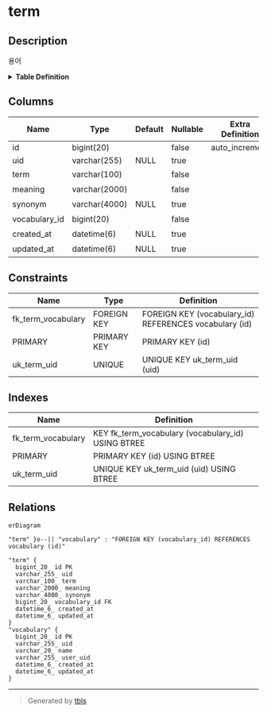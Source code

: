 # term

## Description

용어

<details>
<summary><strong>Table Definition</strong></summary>

```sql
CREATE TABLE `term` (
  `id` bigint(20) NOT NULL AUTO_INCREMENT COMMENT 'ID',
  `uid` varchar(255) DEFAULT NULL COMMENT 'UID',
  `term` varchar(100) NOT NULL COMMENT '용어',
  `meaning` varchar(2000) NOT NULL COMMENT '뜻',
  `synonym` varchar(4000) DEFAULT NULL COMMENT '동의어',
  `vocabulary_id` bigint(20) NOT NULL COMMENT '용어집 ID',
  `created_at` datetime(6) DEFAULT NULL COMMENT '생성일시',
  `updated_at` datetime(6) DEFAULT NULL COMMENT '수정일시',
  PRIMARY KEY (`id`),
  UNIQUE KEY `uk_term_uid` (`uid`),
  KEY `fk_term_vocabulary` (`vocabulary_id`),
  CONSTRAINT `fk_term_vocabulary` FOREIGN KEY (`vocabulary_id`) REFERENCES `vocabulary` (`id`)
) ENGINE=InnoDB DEFAULT CHARSET=utf8mb4 COLLATE=utf8mb4_unicode_ci COMMENT='용어'
```

</details>

## Columns

| Name | Type | Default | Nullable | Extra Definition | Children | Parents | Comment |
| ---- | ---- | ------- | -------- | ---------------- | -------- | ------- | ------- |
| id | bigint(20) |  | false | auto_increment |  |  | ID |
| uid | varchar(255) | NULL | true |  |  |  | UID |
| term | varchar(100) |  | false |  |  |  | 용어 |
| meaning | varchar(2000) |  | false |  |  |  | 뜻 |
| synonym | varchar(4000) | NULL | true |  |  |  | 동의어 |
| vocabulary_id | bigint(20) |  | false |  |  | [vocabulary](vocabulary.md) | 용어집 ID |
| created_at | datetime(6) | NULL | true |  |  |  | 생성일시 |
| updated_at | datetime(6) | NULL | true |  |  |  | 수정일시 |

## Constraints

| Name | Type | Definition |
| ---- | ---- | ---------- |
| fk_term_vocabulary | FOREIGN KEY | FOREIGN KEY (vocabulary_id) REFERENCES vocabulary (id) |
| PRIMARY | PRIMARY KEY | PRIMARY KEY (id) |
| uk_term_uid | UNIQUE | UNIQUE KEY uk_term_uid (uid) |

## Indexes

| Name | Definition |
| ---- | ---------- |
| fk_term_vocabulary | KEY fk_term_vocabulary (vocabulary_id) USING BTREE |
| PRIMARY | PRIMARY KEY (id) USING BTREE |
| uk_term_uid | UNIQUE KEY uk_term_uid (uid) USING BTREE |

## Relations

```mermaid
erDiagram

"term" }o--|| "vocabulary" : "FOREIGN KEY (vocabulary_id) REFERENCES vocabulary (id)"

"term" {
  bigint_20_ id PK
  varchar_255_ uid
  varchar_100_ term
  varchar_2000_ meaning
  varchar_4000_ synonym
  bigint_20_ vocabulary_id FK
  datetime_6_ created_at
  datetime_6_ updated_at
}
"vocabulary" {
  bigint_20_ id PK
  varchar_255_ uid
  varchar_20_ name
  varchar_255_ user_uid
  datetime_6_ created_at
  datetime_6_ updated_at
}
```

---

> Generated by [tbls](https://github.com/k1LoW/tbls)
